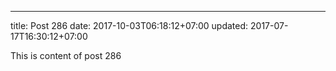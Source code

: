 ---
title: Post 286
date: 2017-10-03T06:18:12+07:00
updated: 2017-07-17T16:30:12+07:00

This is content of post 286